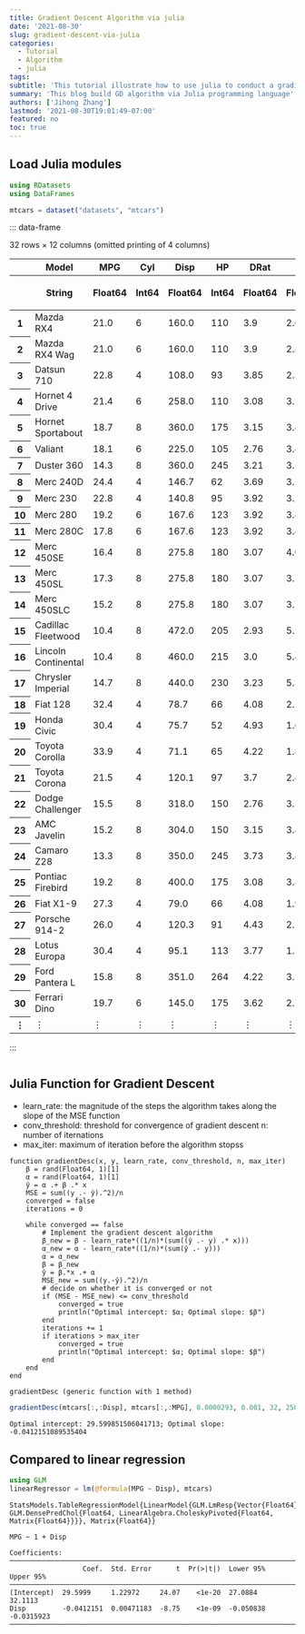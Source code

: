 ```yaml
---
title: Gradient Descent Algorithm via julia
date: '2021-08-30'
slug: gradient-descent-via-julia
categories:
  - Tutorial
  - Algorithm
  - julia
tags:
subtitle: 'This tutorial illustrate how to use julia to conduct a gradient descent algorithm'
summary: 'This blog build GD algorithm via Julia programming language'
authors: ['Jihong Zhang']
lastmod: '2021-08-30T19:01:49-07:00'
featured: no
toc: true
---
```


## Load Julia modules

``` julia
using RDatasets
using DataFrames
```

``` julia
mtcars = dataset("datasets", "mtcars")
```

::: data-frame
<p>32 rows × 12 columns (omitted printing of 4 columns)</p>

<table class="data-frame">

<thead>

<tr>

<th>

</th>

<th>Model</th>

<th>MPG</th>

<th>Cyl</th>

<th>Disp</th>

<th>HP</th>

<th>DRat</th>

<th>WT</th>

<th>QSec</th>

</tr>

<tr>

<th>

</th>

<th title="String">

String

</th>

<th title="Float64">

Float64

</th>

<th title="Int64">

Int64

</th>

<th title="Float64">

Float64

</th>

<th title="Int64">

Int64

</th>

<th title="Float64">

Float64

</th>

<th title="Float64">

Float64

</th>

<th title="Float64">

Float64

</th>

</tr>

</thead>

<tbody>

<tr>

<th>1</th>

<td>Mazda RX4</td>

<td>21.0</td>

<td>6</td>

<td>160.0</td>

<td>110</td>

<td>3.9</td>

<td>2.62</td>

<td>16.46</td>

</tr>

<tr>

<th>2</th>

<td>Mazda RX4 Wag</td>

<td>21.0</td>

<td>6</td>

<td>160.0</td>

<td>110</td>

<td>3.9</td>

<td>2.875</td>

<td>17.02</td>

</tr>

<tr>

<th>3</th>

<td>Datsun 710</td>

<td>22.8</td>

<td>4</td>

<td>108.0</td>

<td>93</td>

<td>3.85</td>

<td>2.32</td>

<td>18.61</td>

</tr>

<tr>

<th>4</th>

<td>Hornet 4 Drive</td>

<td>21.4</td>

<td>6</td>

<td>258.0</td>

<td>110</td>

<td>3.08</td>

<td>3.215</td>

<td>19.44</td>

</tr>

<tr>

<th>5</th>

<td>Hornet Sportabout</td>

<td>18.7</td>

<td>8</td>

<td>360.0</td>

<td>175</td>

<td>3.15</td>

<td>3.44</td>

<td>17.02</td>

</tr>

<tr>

<th>6</th>

<td>Valiant</td>

<td>18.1</td>

<td>6</td>

<td>225.0</td>

<td>105</td>

<td>2.76</td>

<td>3.46</td>

<td>20.22</td>

</tr>

<tr>

<th>7</th>

<td>Duster 360</td>

<td>14.3</td>

<td>8</td>

<td>360.0</td>

<td>245</td>

<td>3.21</td>

<td>3.57</td>

<td>15.84</td>

</tr>

<tr>

<th>8</th>

<td>Merc 240D</td>

<td>24.4</td>

<td>4</td>

<td>146.7</td>

<td>62</td>

<td>3.69</td>

<td>3.19</td>

<td>20.0</td>

</tr>

<tr>

<th>9</th>

<td>Merc 230</td>

<td>22.8</td>

<td>4</td>

<td>140.8</td>

<td>95</td>

<td>3.92</td>

<td>3.15</td>

<td>22.9</td>

</tr>

<tr>

<th>10</th>

<td>Merc 280</td>

<td>19.2</td>

<td>6</td>

<td>167.6</td>

<td>123</td>

<td>3.92</td>

<td>3.44</td>

<td>18.3</td>

</tr>

<tr>

<th>11</th>

<td>Merc 280C</td>

<td>17.8</td>

<td>6</td>

<td>167.6</td>

<td>123</td>

<td>3.92</td>

<td>3.44</td>

<td>18.9</td>

</tr>

<tr>

<th>12</th>

<td>Merc 450SE</td>

<td>16.4</td>

<td>8</td>

<td>275.8</td>

<td>180</td>

<td>3.07</td>

<td>4.07</td>

<td>17.4</td>

</tr>

<tr>

<th>13</th>

<td>Merc 450SL</td>

<td>17.3</td>

<td>8</td>

<td>275.8</td>

<td>180</td>

<td>3.07</td>

<td>3.73</td>

<td>17.6</td>

</tr>

<tr>

<th>14</th>

<td>Merc 450SLC</td>

<td>15.2</td>

<td>8</td>

<td>275.8</td>

<td>180</td>

<td>3.07</td>

<td>3.78</td>

<td>18.0</td>

</tr>

<tr>

<th>15</th>

<td>Cadillac Fleetwood</td>

<td>10.4</td>

<td>8</td>

<td>472.0</td>

<td>205</td>

<td>2.93</td>

<td>5.25</td>

<td>17.98</td>

</tr>

<tr>

<th>16</th>

<td>Lincoln Continental</td>

<td>10.4</td>

<td>8</td>

<td>460.0</td>

<td>215</td>

<td>3.0</td>

<td>5.424</td>

<td>17.82</td>

</tr>

<tr>

<th>17</th>

<td>Chrysler Imperial</td>

<td>14.7</td>

<td>8</td>

<td>440.0</td>

<td>230</td>

<td>3.23</td>

<td>5.345</td>

<td>17.42</td>

</tr>

<tr>

<th>18</th>

<td>Fiat 128</td>

<td>32.4</td>

<td>4</td>

<td>78.7</td>

<td>66</td>

<td>4.08</td>

<td>2.2</td>

<td>19.47</td>

</tr>

<tr>

<th>19</th>

<td>Honda Civic</td>

<td>30.4</td>

<td>4</td>

<td>75.7</td>

<td>52</td>

<td>4.93</td>

<td>1.615</td>

<td>18.52</td>

</tr>

<tr>

<th>20</th>

<td>Toyota Corolla</td>

<td>33.9</td>

<td>4</td>

<td>71.1</td>

<td>65</td>

<td>4.22</td>

<td>1.835</td>

<td>19.9</td>

</tr>

<tr>

<th>21</th>

<td>Toyota Corona</td>

<td>21.5</td>

<td>4</td>

<td>120.1</td>

<td>97</td>

<td>3.7</td>

<td>2.465</td>

<td>20.01</td>

</tr>

<tr>

<th>22</th>

<td>Dodge Challenger</td>

<td>15.5</td>

<td>8</td>

<td>318.0</td>

<td>150</td>

<td>2.76</td>

<td>3.52</td>

<td>16.87</td>

</tr>

<tr>

<th>23</th>

<td>AMC Javelin</td>

<td>15.2</td>

<td>8</td>

<td>304.0</td>

<td>150</td>

<td>3.15</td>

<td>3.435</td>

<td>17.3</td>

</tr>

<tr>

<th>24</th>

<td>Camaro Z28</td>

<td>13.3</td>

<td>8</td>

<td>350.0</td>

<td>245</td>

<td>3.73</td>

<td>3.84</td>

<td>15.41</td>

</tr>

<tr>

<th>25</th>

<td>Pontiac Firebird</td>

<td>19.2</td>

<td>8</td>

<td>400.0</td>

<td>175</td>

<td>3.08</td>

<td>3.845</td>

<td>17.05</td>

</tr>

<tr>

<th>26</th>

<td>Fiat X1-9</td>

<td>27.3</td>

<td>4</td>

<td>79.0</td>

<td>66</td>

<td>4.08</td>

<td>1.935</td>

<td>18.9</td>

</tr>

<tr>

<th>27</th>

<td>Porsche 914-2</td>

<td>26.0</td>

<td>4</td>

<td>120.3</td>

<td>91</td>

<td>4.43</td>

<td>2.14</td>

<td>16.7</td>

</tr>

<tr>

<th>28</th>

<td>Lotus Europa</td>

<td>30.4</td>

<td>4</td>

<td>95.1</td>

<td>113</td>

<td>3.77</td>

<td>1.513</td>

<td>16.9</td>

</tr>

<tr>

<th>29</th>

<td>Ford Pantera L</td>

<td>15.8</td>

<td>8</td>

<td>351.0</td>

<td>264</td>

<td>4.22</td>

<td>3.17</td>

<td>14.5</td>

</tr>

<tr>

<th>30</th>

<td>Ferrari Dino</td>

<td>19.7</td>

<td>6</td>

<td>145.0</td>

<td>175</td>

<td>3.62</td>

<td>2.77</td>

<td>15.5</td>

</tr>

<tr>

<th>⋮</th>

<td>⋮</td>

<td>⋮</td>

<td>⋮</td>

<td>⋮</td>

<td>⋮</td>

<td>⋮</td>

<td>⋮</td>

<td>⋮</td>

</tr>

</tbody>

</table>
:::

``` julia
```

## Julia Function for Gradient Descent

-   learn_rate: the magnitude of the steps the algorithm takes along the slope of the MSE function
-   conv_threshold: threshold for convergence of gradient descent n: number of iternations
-   max_iter: maximum of iteration before the algorithm stopss

```         
function gradientDesc(x, y, learn_rate, conv_threshold, n, max_iter)
    β = rand(Float64, 1)[1]
    α = rand(Float64, 1)[1]
    ŷ = α .+ β .* x
    MSE = sum((y .- ŷ).^2)/n
    converged = false
    iterations = 0

    while converged == false
        # Implement the gradient descent algorithm
        β_new = β - learn_rate*((1/n)*(sum((ŷ .- y) .* x)))
        α_new = α - learn_rate*((1/n)*(sum(ŷ .- y)))
        α = α_new
        β = β_new
        ŷ = β.*x .+ α
        MSE_new = sum((y.-ŷ).^2)/n
        # decide on whether it is converged or not
        if (MSE - MSE_new) <= conv_threshold
            converged = true
            println("Optimal intercept: $α; Optimal slope: $β")
        end
        iterations += 1
        if iterations > max_iter
            converged = true
            println("Optimal intercept: $α; Optimal slope: $β")
        end
    end
end
```

```         
gradientDesc (generic function with 1 method)
```

``` julia
gradientDesc(mtcars[:,:Disp], mtcars[:,:MPG], 0.0000293, 0.001, 32, 2500000)
```

```         
Optimal intercept: 29.599851506041713; Optimal slope: -0.0412151089535404
```

## Compared to linear regression

``` julia
using GLM
linearRegressor = lm(@formula(MPG ~ Disp), mtcars)
```

```         
StatsModels.TableRegressionModel{LinearModel{GLM.LmResp{Vector{Float64}}, GLM.DensePredChol{Float64, LinearAlgebra.CholeskyPivoted{Float64, Matrix{Float64}}}}, Matrix{Float64}}

MPG ~ 1 + Disp

Coefficients:
───────────────────────────────────────────────────────────────────────────
                  Coef.  Std. Error      t  Pr(>|t|)  Lower 95%   Upper 95%
───────────────────────────────────────────────────────────────────────────
(Intercept)  29.5999     1.22972     24.07    <1e-20  27.0884    32.1113
Disp         -0.0412151  0.00471183  -8.75    <1e-09  -0.050838  -0.0315923
───────────────────────────────────────────────────────────────────────────
```

``` julia
```
